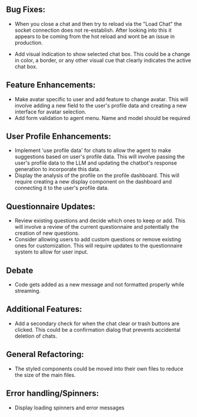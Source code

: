## Bug Fixes:
- When you close a chat and then try to reload via the "Load Chat" the socket connection does not re-establish. After looking into this it appears to be coming from the hot reload and wont be an issue in production.

- Add visual indication to show selected chat box. This could be a change in color, a border, or any other visual cue that clearly indicates the active chat box.

## Feature Enhancements:
- Make avatar specific to user and add feature to change avatar. This will involve adding a new field to the user's profile data and creating a new interface for avatar selection.
- Add form validation to agent menu. Name and model should be required

## User Profile Enhancements:
- Implement 'use profile data' for chats to allow the agent to make suggestions based on user's profile data. This will involve passing the user's profile data to the LLM and updating the chatbot's response generation to incorporate this data.
- Display the analysis of the profile on the profile dashboard. This will require creating a new display component on the dashboard and connecting it to the user's profile data.

## Questionnaire Updates:
- Review existing questions and decide which ones to keep or add. This will involve a review of the current questionnaire and potentially the creation of new questions.
- Consider allowing users to add custom questions or remove existing ones for customization. This will require updates to the questionnaire system to allow for user input.

## Debate
- Code gets added as a new message and not formatted properly while streaming.

## Additional Features:
- Add a secondary check for when the chat clear or trash buttons are clicked. This could be a confirmation dialog that prevents accidental deletion of chats.

## General Refactoring:
- The styled components could be moved into their own files to reduce the size of the main files.

## Error handling/Spinners:
- Display loading spinners and error messages


